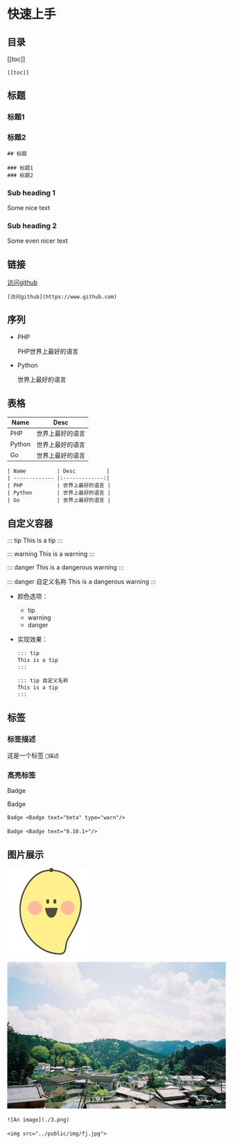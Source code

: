 # 快速上手

## 目录

[[toc]]

```
[[toc]]
```

## 标题

### 标题1
### 标题2

```
## 标题

### 标题1
### 标题2
```

### Sub heading 1
Some nice text

### Sub heading 2
Some even nicer text


## 链接
[访问github](https://www.github.com)

```
[访问github](https://www.github.com)
```

## 序列

* PHP
    
    PHP世界上最好的语言
* Python

    世界上最好的语言

## 表格

| Name          | Desc          |
| ------------- |:-------------:|
| PHP           | 世界上最好的语言 |
| Python        | 世界上最好的语言 |
| Go            | 世界上最好的语言 |

```
| Name          | Desc          |
| ------------- |:-------------:|
| PHP           | 世界上最好的语言 |
| Python        | 世界上最好的语言 |
| Go            | 世界上最好的语言 |
```

## 自定义容器

::: tip
This is a tip
:::

::: warning
This is a warning
:::

::: danger
This is a dangerous warning
:::

::: danger 自定义名称
This is a dangerous warning
:::

* 颜色选项：
    * tip
    * warning
    * danger
* 实现效果：
    ```
    ::: tip
    This is a tip
    :::
    ```

    ```
    ::: tip 自定义名称
    This is a tip
    :::
    ```

## 标签

### 标签描述
这是一个标签 ``` 描述 ```

### 高亮标签
Badge <Badge text="beta" type="warn"/> 

Badge <Badge text="0.10.1+"/>

``` Tag
Badge <Badge text="beta" type="warn"/> 

Badge <Badge text="0.10.1+"/>
```

## 图片展示

![An image](./3.png)

<img src="../public/img/fj.jpg">

```
![An image](./3.png)

<img src="../public/img/fj.jpg">
```